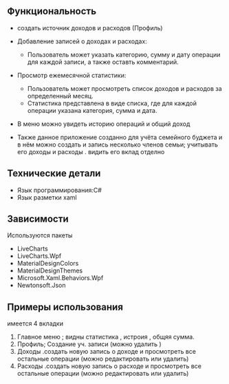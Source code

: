 



## Функциональность

- создать источник доходов и расходов (Профиль)

- Добавление записей о доходах и расходах:
  - Пользователь может указать категорию, сумму и дату операции для каждой записи, а также оставть комментарий.
- Просмотр ежемесячной статистики:
  - Пользователь может просмотреть список доходов и расходов за определенный месяц.
  - Статистика представлена в виде списка, где для каждой операции указана категория, сумма и дата.
- В меню можно увидеть историю операций и общий доход
- Также данное приложение созданно для учёта семейного буджета и в нём можно создать и запись несколько членов семьи; учитывать его доходы и расходы . видить его вклад отделно 

## Технические детали

- Язык программирования:С#
- Язык разметки xaml





## Зависимости
 Используются пакеты
- LiveCharts
- LiveCharts.Wpf
- MaterialDesignColors
- MaterialDesignThemes
- Microsoft.Xaml.Behaviors.Wpf
- Newtonsoft.Json


## Примеры использования

имеется 4 вкладки 
  1. Главное меню ; видны статистика , истроия , общяя сумма.
  2. Профиль; Создание уч. записи (можно удалить )
  3. Доходы .создать новую запись о доходе и просмотреть все остальные операции (можно редактировать или удалить)
  4. Расходы .создать новую запись о расходе и просмотреть все остальные операции (можно редактировать или удалить)
